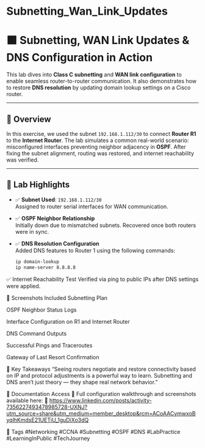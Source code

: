 # Subnetting_Wan_Link_Updates

# ⬛ Subnetting, WAN Link Updates & DNS Configuration in Action

This lab dives into **Class C subnetting** and **WAN link configuration** to enable seamless router-to-router communication. It also demonstrates how to restore **DNS resolution** by updating domain lookup settings on a Cisco router.

---

## 📍 Overview

In this exercise, we used the subnet `192.168.1.112/30` to connect **Router R1** to the **Internet Router**. The lab simulates a common real-world scenario: misconfigured interfaces preventing neighbor adjacency in **OSPF**. After fixing the subnet alignment, routing was restored, and internet reachability was verified.

---

## 🧾 Lab Highlights

- ✅ **Subnet Used**: `192.168.1.112/30`  
  Assigned to router serial interfaces for WAN communication.

- ✅ **OSPF Neighbor Relationship**  
  Initially down due to mismatched subnets. Recovered once both routers were in sync.

- ✅ **DNS Resolution Configuration**  
  Added DNS features to Router 1 using the following commands:
  ```bash
  ip domain-lookup  
  ip name-server 8.8.8.8
✅ Internet Reachability Test
Verified via ping to public IPs after DNS settings were applied.

📸 Screenshots Included
Subnetting Plan

OSPF Neighbor Status Logs

Interface Configuration on R1 and Internet Router

DNS Command Outputs

Successful Pings and Traceroutes

Gateway of Last Resort Confirmation

💬 Key Takeaways
“Seeing routers negotiate and restore connectivity based on IP and protocol adjustments is a powerful way to learn. Subnetting and DNS aren’t just theory — they shape real network behavior.”

📂 Documentation Access
📝 Full configuration walkthrough and screenshots available here:
🔗 https://www.linkedin.com/posts/activity-7356227493478985728-UXNJ?utm_source=share&utm_medium=member_desktop&rcm=ACoAACymwxoByqlhKmdsE21UETiU_1guDiXo3dQ

📌 Tags
#Networking #CCNA #Subnetting #OSPF #DNS #LabPractice #LearningInPublic #TechJourney
